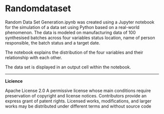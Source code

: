 # Randomdataset

Random Data Set Generation.ipynb was created using a Jupyter notebook for the simulation of a data set using Python based on a real-world phenomenon.
The data is modeled on manufacturing data of 100 synthesised batches across four variables status location, name of person responsible, the batch status and a target date.

The notebook explains the distribution of the four variables and their relationship with each other.

The data set is displayed in an output cell within the notebook.

---------------------------------------------------------------------------------------------------------------------------------------

**Licience**

Apache License 2.0 A permissive license whose main conditions require preservation of copyright and license notices. Contributors provide an express grant of patent rights. Licensed works, modifications, and larger works may be distributed under different terms and without source code
